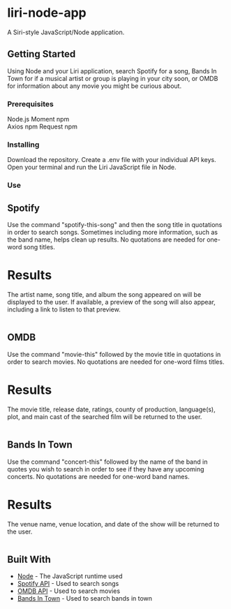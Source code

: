 # liri-node-app

A Siri-style JavaScript/Node application.

## Getting Started

Using Node and your Liri application, search Spotify for a song, Bands In Town for if a musical artist or group is playing in your city
soon, or OMDB for information about any movie you might be curious about.

### Prerequisites

Node.js
Moment npm  
Axios npm 
Request npm

### Installing

Download the repository. Create a .env file with your individual API keys. Open your terminal and run the Liri JavaScript file in Node.

### Use

## Spotify

Use the command "spotify-this-song" and then the song title in quotations in order to search songs. Sometimes including more information, 
such as the band name, helps clean up results. No quotations are needed for one-word song titles.

# Results

The artist name, song title, and album the song appeared on will be displayed to the user. If available, a preview of the song will also 
appear, including a link to listen to that preview.


<img>

## OMDB

Use the command "movie-this" followed by the movie title in quotations in order to search movies. No quotations are needed for one-word 
films titles.

# Results

The movie title, release date, ratings, county of production, language(s), plot, and main cast of the searched film will be returned to
the user.

<img>

## Bands In Town

Use the command "concert-this" followed by the name of the band in quotes you wish to search in order to see if they have any upcoming 
concerts. No quotations are needed for one-word band names.

# Results

The venue name, venue location, and date of the show will be returned to the user.

<img>

## Built With

* [Node](https://nodejs.org/api/http.html) - The JavaScript runtime used
* [Spotify API](https://developer.spotify.com/documentation/web-api/) - Used to search songs
* [OMDB API](http://www.omdbapi.com/) - Used to search movies
* [Bands In Town](https://manager.bandsintown.com/support/bandsintown-api) - Used to search bands in town
